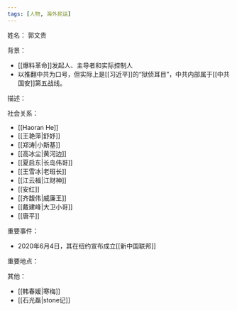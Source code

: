 ```yaml
---
tags: [人物, 海外民运]
---
```


姓名：
郭文贵

背景：
- [[爆料革命]]发起人、主导者和实际控制人
- 以推翻中共为口号，但实际上是[[习近平]]的“狱侦耳目”，中共内部属于[[中共国安]]第五战线。

描述：

社会关系：
- [[Haoran He]]
- [[王艳萍|舒妤]]
- [[郑涛|小斯基]]
- [[高冰尘|黄河边]]
- [[夏启东|长岛伟哥]]
- [[王雪冰|老班长]]
- [[江云福|江财神]]
- [[安红]]
- [[齐馥伟|威廉王]]
- [[戴建峰|大卫小哥]]
- [[唐平]]

重要事件：
- 2020年6月4日，其在纽约宣布成立[[新中国联邦]]

重要地点：

其他：
- [[韩春媛|寒梅]]
- [[石光磊|stone记]]
